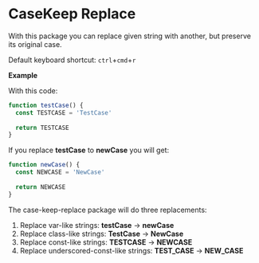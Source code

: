 # CaseKeep Replace 

With this package you can replace given string with another, but preserve its original case.

Default keyboard shortcut: `ctrl`+`cmd`+`r`

**Example**

With this code:

```javascript
function testCase() {
  const TESTCASE = 'TestCase'
  
  return TESTCASE
}
```

If you replace **testCase** to **newCase** you will get:

```javascript
function newCase() {
  const NEWCASE = 'NewCase'
  
  return NEWCASE
}
```
    
The case-keep-replace package will do three replacements:

1. Replace var-like strings: **testCase** -> **newCase**
1. Replace class-like strings: **TestCase** -> **NewCase**
1. Replace const-like strings: **TESTCASE** -> **NEWCASE**
1. Replace underscored-const-like strings: **TEST_CASE** -> **NEW_CASE**
